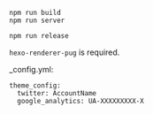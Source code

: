 ```
npm run build
npm run server
```

```
npm run release
```

`hexo-renderer-pug` is required.

_config.yml:

```
theme_config:
  twitter: AccountName
  google_analytics: UA-XXXXXXXXX-X
```
